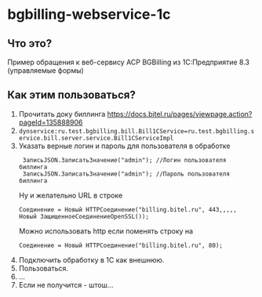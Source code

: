 # bgbilling-webservice-1c

## Что это?

Пример обращения к веб-сервису АСР BGBilling из 1С:Предприятие 8.3 (управляемые формы)

## Как этим пользоваться?

1) Прочитать доку биллинга
   https://docs.bitel.ru/pages/viewpage.action?pageId=135888906
2) `dynservice:ru.test.bgbilling.bill.Bill1CService=ru.test.bgbilling.service.bill.server.service.Bill1CServiceImpl`
3) Указать верные логин и пароль для пользователя в обработке
   ```
    ЗаписьJSON.ЗаписатьЗначение("admin"); //Логин пользователя биллинга
    ЗаписьJSON.ЗаписатьЗначение("admin"); //Пароль пользователя биллинга
   ```
   Ну и желательно URL в строке
   ```
   Соединение = Новый HTTPСоединение("billing.bitel.ru", 443,,,,, Новый ЗащищенноеСоединениеOpenSSL());
   ```
   Можно использовать http если поменять строку на 
   ```
   Соединение = Новый HTTPСоединение("billing.bitel.ru", 80);
   ```
4) Подключить обработку в 1С как внешнюю.
5) Пользоваться.
6) ...
7) Если не получится - штош...